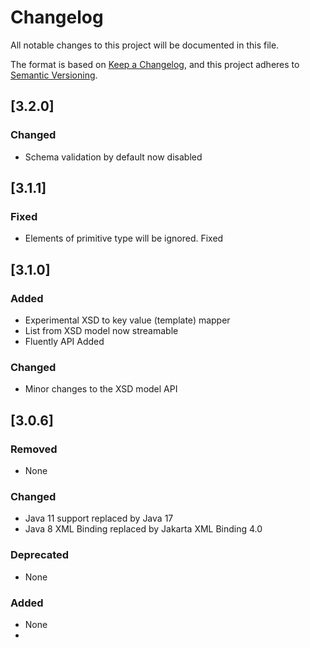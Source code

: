 # Changelog

All notable changes to this project will be documented in this file.

The format is based on [Keep a Changelog](https://keepachangelog.com/), and this project adheres
to [Semantic Versioning](https://semver.org/).

## [3.2.0]

### Changed

* Schema validation by default now disabled

## [3.1.1]

### Fixed

* Elements of primitive type will be ignored. Fixed

## [3.1.0]

### Added

* Experimental XSD to key value (template) mapper
* List from XSD model now streamable
* Fluently API Added

### Changed

* Minor changes to the XSD model API

## [3.0.6]

### Removed

* None

### Changed

* Java 11 support replaced by Java 17
* Java 8 XML Binding replaced by Jakarta XML Binding 4.0

### Deprecated

* None

### Added

* None 
* 